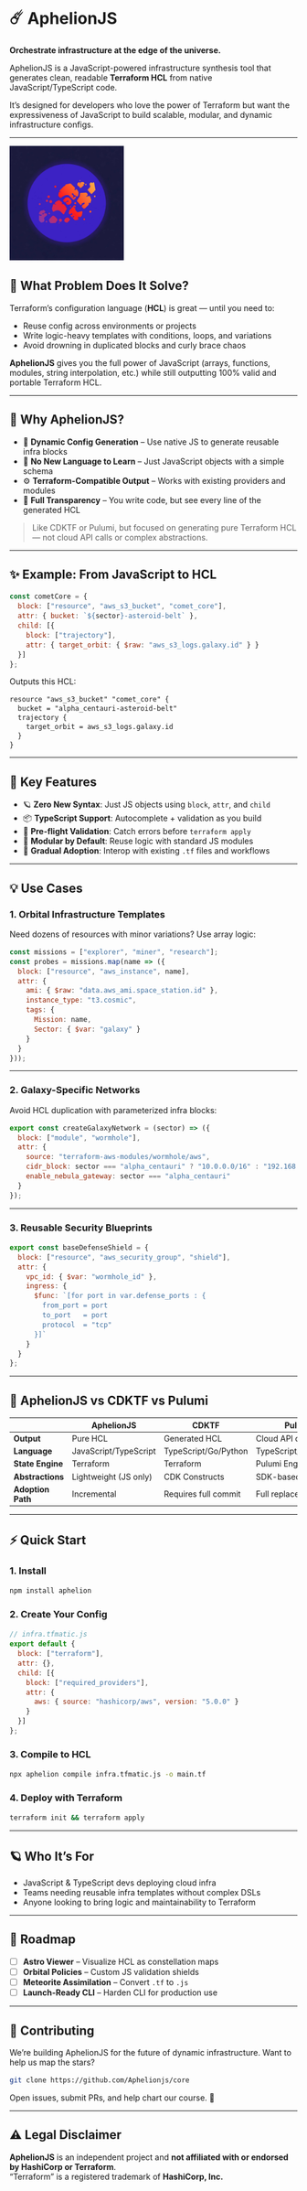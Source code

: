 # **☄️ AphelionJS**  
**Orchestrate infrastructure at the edge of the universe.**

AphelionJS is a JavaScript-powered infrastructure synthesis tool that generates clean, readable **Terraform HCL** from native JavaScript/TypeScript code.  

It’s designed for developers who love the power of Terraform but want the expressiveness of JavaScript to build scalable, modular, and dynamic infrastructure configs.

---

<img src="https://github.com/TerraformaticJS/AphelionJS/blob/main/docs/pebbelhpglow.jpg?raw=true" alt="Logo" width="200" />

## **🌌 What Problem Does It Solve?**

Terraform’s configuration language (**HCL**) is great — until you need to:

- Reuse config across environments or projects  
- Write logic-heavy templates with conditions, loops, and variations  
- Avoid drowning in duplicated blocks and curly brace chaos  

**AphelionJS** gives you the full power of JavaScript (arrays, functions, modules, string interpolation, etc.) while still outputting 100% valid and portable Terraform HCL.

---

## **🚀 Why AphelionJS?**

- 💫 **Dynamic Config Generation** – Use native JS to generate reusable infra blocks  
- 🧠 **No New Language to Learn** – Just JavaScript objects with a simple schema  
- ⚙️ **Terraform-Compatible Output** – Works with existing providers and modules  
- 🔭 **Full Transparency** – You write code, but see every line of the generated HCL  

> Like CDKTF or Pulumi, but focused on generating pure Terraform HCL — not cloud API calls or complex abstractions.

---

## **✨ Example: From JavaScript to HCL**

```javascript
const cometCore = {
  block: ["resource", "aws_s3_bucket", "comet_core"],
  attr: { bucket: `${sector}-asteroid-belt` },
  child: [{
    block: ["trajectory"],
    attr: { target_orbit: { $raw: "aws_s3_logs.galaxy.id" } }
  }]
};
```

Outputs this HCL:

```hcl
resource "aws_s3_bucket" "comet_core" {
  bucket = "alpha_centauri-asteroid-belt"
  trajectory {
    target_orbit = aws_s3_logs.galaxy.id
  }
}
```

---

## **🔧 Key Features**

- 🪐 **Zero New Syntax**: Just JS objects using `block`, `attr`, and `child`  
- 📦 **TypeScript Support**: Autocomplete + validation as you build  
- 🧪 **Pre-flight Validation**: Catch errors before `terraform apply`  
- 🔁 **Modular by Default**: Reuse logic with standard JS modules  
- 🧲 **Gradual Adoption**: Interop with existing `.tf` files and workflows

---

## **💡 Use Cases**

### 1. **Orbital Infrastructure Templates**  
Need dozens of resources with minor variations? Use array logic:

```js
const missions = ["explorer", "miner", "research"];
const probes = missions.map(name => ({
  block: ["resource", "aws_instance", name],
  attr: {
    ami: { $raw: "data.aws_ami.space_station.id" },
    instance_type: "t3.cosmic",
    tags: {
      Mission: name,
      Sector: { $var: "galaxy" }
    }
  }
}));
```

---

### 2. **Galaxy-Specific Networks**  
Avoid HCL duplication with parameterized infra blocks:

```js
export const createGalaxyNetwork = (sector) => ({
  block: ["module", "wormhole"],
  attr: {
    source: "terraform-aws-modules/wormhole/aws",
    cidr_block: sector === "alpha_centauri" ? "10.0.0.0/16" : "192.168.0.0/24",
    enable_nebula_gateway: sector === "alpha_centauri"
  }
});
```

---

### 3. **Reusable Security Blueprints**

```js
export const baseDefenseShield = {
  block: ["resource", "aws_security_group", "shield"],
  attr: {
    vpc_id: { $var: "wormhole_id" },
    ingress: {
      $func: `[for port in var.defense_ports : {
        from_port = port
        to_port   = port
        protocol  = "tcp"
      }]`
    }
  }
};
```

---

## **🔭 AphelionJS vs CDKTF vs Pulumi**

|                        | **AphelionJS**       | **CDKTF**               | **Pulumi**              |
|------------------------|----------------------|--------------------------|--------------------------|
| **Output**             | Pure HCL             | Generated HCL            | Cloud API calls          |
| **Language**           | JavaScript/TypeScript| TypeScript/Go/Python     | TypeScript/Go/Python     |
| **State Engine**       | Terraform            | Terraform                | Pulumi Engine            |
| **Abstractions**       | Lightweight (JS only)| CDK Constructs            | SDK-based APIs           |
| **Adoption Path**      | Incremental           | Requires full commit     | Full replacement         |

---

## **⚡ Quick Start**

### 1. Install  
```bash
npm install aphelion
```

### 2. Create Your Config  
```javascript
// infra.tfmatic.js
export default {
  block: ["terraform"],
  attr: {},
  child: [{
    block: ["required_providers"],
    attr: {
      aws: { source: "hashicorp/aws", version: "5.0.0" }
    }
  }]
};
```

### 3. Compile to HCL  
```bash
npx aphelion compile infra.tfmatic.js -o main.tf
```

### 4. Deploy with Terraform  
```bash
terraform init && terraform apply
```

---

## **🪐 Who It’s For**

- JavaScript & TypeScript devs deploying cloud infra  
- Teams needing reusable infra templates without complex DSLs  
- Anyone looking to bring logic and maintainability to Terraform  

---

## **📡 Roadmap**

- [ ] **Astro Viewer** – Visualize HCL as constellation maps  
- [ ] **Orbital Policies** – Custom JS validation shields  
- [ ] **Meteorite Assimilation** – Convert `.tf` to `.js`  
- [ ] **Launch-Ready CLI** – Harden CLI for production use  

---

## **🤝 Contributing**

We’re building AphelionJS for the future of dynamic infrastructure. Want to help us map the stars?

```bash
git clone https://github.com/Aphelionjs/core
```

Open issues, submit PRs, and help chart our course. 🚀

---

## **⚠️ Legal Disclaimer**  
**AphelionJS** is an independent project and **not affiliated with or endorsed by HashiCorp or Terraform**.  
“Terraform” is a registered trademark of **HashiCorp, Inc.**
